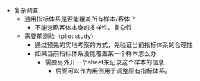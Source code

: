 - 复杂调查
	- 通用指标体系是否能覆盖所有样本/客体？
		- 不能忽略客体本身的多样性、复杂性
	- 需要前测验（pilot study）
		- 通过预先的实地考察的方式，先验证当前指标体系的合理性
		- 如果当前指标体系没能覆盖某一个样本怎么办
			- 需要另外开一个sheet来记录这个样本的信息
				- 后面可以作为用例用于调整原有指标体系。